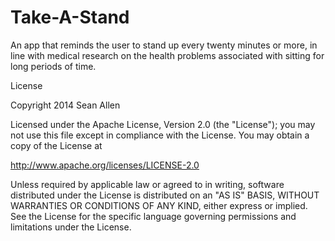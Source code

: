 Take-A-Stand
============

An app that reminds the user to stand up every twenty minutes
or more, in line with medical research on the health problems
associated with sitting for long periods of time.


License

Copyright 2014 Sean Allen

Licensed under the Apache License, Version 2.0 (the "License");
you may not use this file except in compliance with the License.
You may obtain a copy of the License at

   http://www.apache.org/licenses/LICENSE-2.0

Unless required by applicable law or agreed to in writing, software
distributed under the License is distributed on an "AS IS" BASIS,
WITHOUT WARRANTIES OR CONDITIONS OF ANY KIND, either express or implied.
See the License for the specific language governing permissions and
limitations under the License.
